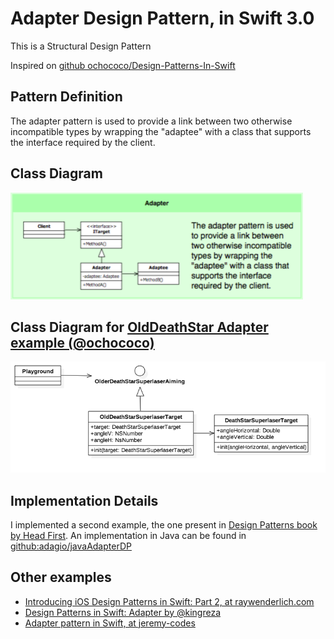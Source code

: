 # Adapter Design Pattern, in Swift 3.0

This is a Structural Design Pattern

Inspired on [github ochococo/Design-Patterns-In-Swift](https://github.com/ochococo/Design-Patterns-In-Swift#-adapter)

## Pattern Definition

The adapter pattern is used to provide a link between two otherwise incompatible types by wrapping the "adaptee" with a class that supports the interface required by the client.

## Class Diagram

![Adapter Design Pattern class diagram](./Diagrams/Adapter-Design-Pattern.png)

## Class Diagram for [OldDeathStar Adapter example (@ochococo)](https://github.com/ochococo/Design-Patterns-In-Swift#-adapter)

![Class Diagram for OldDeathStar Adapter example (@ochococo)](./Diagrams/OldDeathStarAdapter.png)

## Implementation Details

I implemented a second example, the one present in [Design Patterns book by Head First](http://shop.oreilly.com/product/9780596007126.do). An implementation in Java can be found in [github:adagio/javaAdapterDP](https://github.com/adagio/javaAdapterDP)

## Other examples

- [Introducing iOS Design Patterns in Swift: Part 2, at raywenderlich.com](https://www.raywenderlich.com/90773/introducing-ios-design-patterns-in-swift-part-2)
- [Design Patterns in Swift: Adapter by @kingreza](https://shirazian.wordpress.com/2016/05/24/design-patterns-in-swift-adapter/)
- [Adapter pattern in Swift, at jeremy-codes](https://medium.com/jeremy-codes/adapter-pattern-in-swift-7332e178f112)
